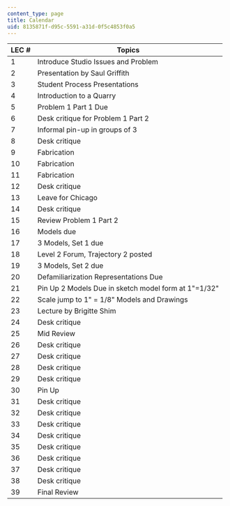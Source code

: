 ```yaml
---
content_type: page
title: Calendar
uid: 8135871f-d95c-5591-a31d-0f5c4853f0a5
---
```


| LEC # | Topics |
| --- | --- |
| 1 | Introduce Studio Issues and Problem |
| 2 | Presentation by Saul Griffith |
| 3 | Student Process Presentations |
| 4 | Introduction to a Quarry |
| 5 | Problem 1 Part 1 Due |
| 6 | Desk critique for Problem 1 Part 2 |
| 7 | Informal pin-up in groups of 3 |
| 8 | Desk critique |
| 9 | Fabrication |
| 10 | Fabrication |
| 11 | Fabrication |
| 12 | Desk critique |
| 13 | Leave for Chicago |
| 14 | Desk critique |
| 15 | Review Problem 1 Part 2 |
| 16 | Models due |
| 17 | 3 Models, Set 1 due |
| 18 | Level 2 Forum, Trajectory 2 posted |
| 19 | 3 Models, Set 2 due |
| 20 | Defamiliarization Representations Due |
| 21 | Pin Up 2 Models Due in sketch model form at 1"=1/32" |
| 22 | Scale jump to 1" = 1/8" Models and Drawings |
| 23 | Lecture by Brigitte Shim |
| 24 | Desk critique |
| 25 | Mid Review |
| 26 | Desk critique |
| 27 | Desk critique |
| 28 | Desk critique |
| 29 | Desk critique |
| 30 | Pin Up |
| 31 | Desk critique |
| 32 | Desk critique |
| 33 | Desk critique |
| 34 | Desk critique |
| 35 | Desk critique |
| 36 | Desk critique |
| 37 | Desk critique |
| 38 | Desk critique |
| 39 | Final Review